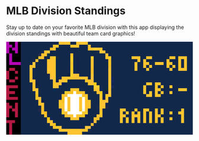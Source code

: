 # MLB Division Standings

Stay up to date on your favorite MLB division with this app displaying the division standings with beautiful team card graphics!

![Screenshot](mlbdivstandings.gif)